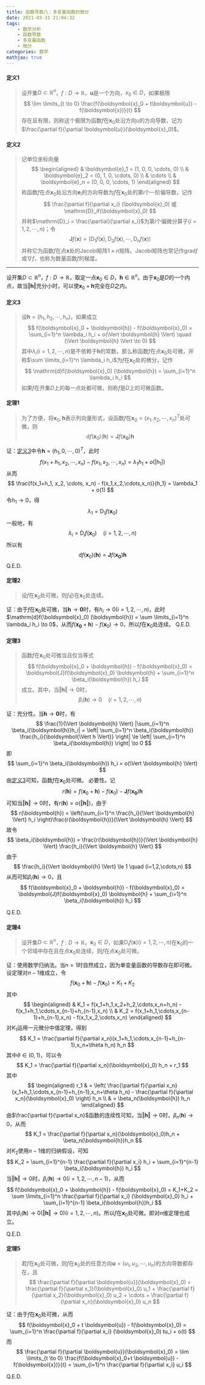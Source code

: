 ```yaml
---
title: 函数导数八：多变量函数的微分
date: 2021-03-31 21:04:32
tags:
    - 数学分析
    - 函数导数
    - 多变量函数
    - 微分
categories: 数学
mathjax: true
---
```


#### 定义1
> 设开集$D \subset \mathbb{R}^n$，$f: D \to \mathbb{R}$，$\boldsymbol{u}$是一个方向，$x_0 \in D$，如果极限
$$
    \lim \limits_{t \to 0} \frac{f(\boldsymbol{x}_0 + t\boldsymbol{u}) - f(\boldsymbol{x})}{t}
$$
存在且有限，则称这个极限为函数$f$在$\boldsymbol{x}_0$处沿方向$u$的方向导数，记为$\frac{\partial f}{\partial \boldsymbol{u}}(\boldsymbol{x}_0)$。

<!--more-->

#### 定义2
> 记单位坐标向量
$$
    \begin{aligned}
        & \boldsymbol{e}_1 = (1, 0, 0, \cdots, 0) \\
        & \boldsymbol{e}_2 = (0, 1, 0, \cdots, 0) \\
        & \cdots \\
        & \boldsymbol{e}_n = (0, 0, 0, \cdots, 1)
    \end{aligned}
$$
称函数$f$在点$\boldsymbol{x}_0$处沿方向$\boldsymbol{e}_i$的方向导数为$f$在$\boldsymbol{x}_0$处的第$i$个一阶偏导数，记作
$$
    \frac{\partial f}{\partial x_i} (\boldsymbol{x}_0) 或 \mathrm{D}_if(\boldsymbol{x}_0)
$$
并称$\mathrm{D}_i = \frac{\partial}{\partial x_i}$为第$i$个偏微分算子$(i=1,2,\cdots,n)$；令
$$
    \boldsymbol{J}f(\boldsymbol{x}) = (\mathrm{D_1}f(\boldsymbol{x}),\mathrm{D_2}f(\boldsymbol{x}),\cdots,\mathrm{D_n}f(\boldsymbol{x}))
$$
并称它为函数$f$在点$\boldsymbol{x}$处的Jacobi矩阵$1 \times n$矩阵。Jacobi矩阵也常记作$\mathrm{grad} f$或$\nabla f$，也称为数量函数$f$的梯度。


---
设开集$D \subset \mathbb{R}^n$，$f: D \to \mathbb{R}$，取定一点$\boldsymbol{x}_0 \in D$，$\boldsymbol{h} \in \mathbb{R}^n$。由于$\boldsymbol{x}_0$是$D$的一个内点，故当$\Vert \boldsymbol{h} \Vert$充分小时，可以使$\boldsymbol{x}_0+\boldsymbol{h}$完全在$D$之内。

#### 定义3
> 设$\boldsymbol{h}=(h_1,h_2,\cdots,h_n)$，如果成立
$$
    f(\boldsymbol{x}_0 + \boldsymbol{h}) - f(\boldsymbol{x}_0) = \sum_{i=1}^n \lambda_i h_i + o(\Vert \boldsymbol{h} \Vert) \quad (\Vert \boldsymbol{h} \Vert \to 0)
$$
其中$\lambda_i(i=1,2,\cdots,n)$是不依赖于$\boldsymbol{h}$的常数，那么称函数$f$在点$\boldsymbol{x}_0$处可微，并称$\sum \limits_{i=1}^n \lambda_i h_i$为$f$在$\boldsymbol{x}_0$处的微分，记作
$$
    \mathrm{d}f(\boldsymbol{x}_0) (\boldsymbol{h}) = \sum_{i=1}^n \lambda_i h_i
$$
如果$f$在开集$D$上的每一点处都可微，则称$f$是$D$上的可微函数。

#### 定理1
> 为了方便，将$\boldsymbol{x}_0,\boldsymbol{h}$表示列向量形式，设函数$f$在$\boldsymbol{x}_0 = (x_1,x_2,\cdots,x_n)^T$处可微，则
$$
    \mathrm{d}f(\boldsymbol{x}_0) (\boldsymbol{h}) = \boldsymbol{J}f(\boldsymbol{x_0}) \boldsymbol{h}
$$


证：[定义3](https://gamersover.github.io/2021/03/31/函数导数8/#定义3)中令$\boldsymbol{h} = (h_1,0,\cdots, 0)^T$，此时
$$
    f(x_1+h_1, x_2, \cdots, x_n) - f(x_1,x_2,\cdots,x_n) = \lambda_1 h_1 + o(|h_1|)
$$
从而
$$
    \frac{f(x_1+h_1, x_2, \cdots, x_n) - f(x_1,x_2,\cdots,x_n)}{h_1} = \lambda_1 + o(1)
$$
令$h_1 \to 0$，得
$$
    \lambda_1 = \mathrm{D}_1f(\boldsymbol{x}_0)
$$
一般地，有
$$
    \lambda_i = \mathrm{D}_if(\boldsymbol{x}_0) \quad (i=1,2,\cdots,n)
$$
所以有
$$
    \mathrm{d}f(\boldsymbol{x}_0) (\boldsymbol{h}) = \boldsymbol{J}f(\boldsymbol{x_0}) \boldsymbol{h}
$$
Q.E.D.

#### 定理2
> 设$f$在$\boldsymbol{x}_0$处可微，则$f$必在$\boldsymbol{x}_0$处连续。

证：由于$f$在$\boldsymbol{x}_0$处可微，当$\boldsymbol{h} \to \boldsymbol{0}$时，有$h_i \to 0 (i=1,2,\cdots,n)$，此时$\mathrm{d}f(\boldsymbol{x}_0) (\boldsymbol{h}) = \sum \limits_{i=1}^n \lambda_i h_i \to 0$，从而$f(\boldsymbol{x_0} + \boldsymbol{h}) - f(\boldsymbol{x}_0) \to 0$，所以$f$在$\boldsymbol{x}_0$处连续。
Q.E.D.

#### 定理3
> 函数$f$在$\boldsymbol{x}_0$处可微当且仅当等式
$$
    f(\boldsymbol{x}_0 + \boldsymbol{h}) - f(\boldsymbol{x}_0) = \boldsymbol{J}f(\boldsymbol{x}_0) \boldsymbol{h} + \sum_{i=1}^n \beta_i(\boldsymbol{h}) h_i
$$
成立。其中，当$\Vert \boldsymbol{h} \Vert \to 0$时，
$$
    \beta_i(\boldsymbol{h}) \to 0 \quad (i=1,2,\cdots,n)
$$

证：充分性。当$\boldsymbol{h} \to \boldsymbol{0}$时，有
$$
    \frac{1}{\Vert \boldsymbol{h} \Vert} |\sum_{i=1}^n \beta_i(\boldsymbol{h})h_i| = \left| \sum_{i=1}^n \beta_i(\boldsymbol{h}) \frac{h_i}{\boldsymbol{\Vert h \Vert}} \right| \le \left| \sum_{i=1}^n \beta_i(\boldsymbol{h}) \right| \to 0
$$
即
$$
    \sum_{i=1}^n \beta_i(\boldsymbol{h}) h_i = o(\Vert \boldsymbol{h} \Vert)
$$
由[定义3](https://gamersover.github.io/2021/03/31/函数导数8/#定义3)可知，函数$f$在$\boldsymbol{x}_0$处可微。
必要性。记
$$
    r(\boldsymbol{h}) = f(\boldsymbol{x}_0 + \boldsymbol{h}) - f(\boldsymbol{x}_0) - \boldsymbol{J}f(\boldsymbol{x_0}) \boldsymbol{h}
$$
可知当$\Vert \boldsymbol{h} \Vert \to 0$时，有$r(\boldsymbol{h}) = o(\Vert \boldsymbol{h} \Vert)$，由于
$$
    r(\boldsymbol{h}) = \left(\sum_{i=1}^n \frac{h_i}{\Vert \boldsymbol{h} \Vert} h_i \right)\frac{r(\boldsymbol{h})}{\Vert \boldsymbol{h} \Vert}
$$
故令
$$
    \beta_i(\boldsymbol{h}) = \frac{r(\boldsymbol{h})}{\Vert \boldsymbol{h} \Vert} \frac{h_i}{\Vert \boldsymbol{h} \Vert}
$$
由于
$$
    \frac{h_i}{\Vert \boldsymbol{h} \Vert} \le 1 \quad (i=1,2,\cdots,n)
$$
从而可知$\beta_i(\boldsymbol{h}) \to 0$，且
$$
    f(\boldsymbol{x}_0 + \boldsymbol{h}) - f(\boldsymbol{x}_0) = \boldsymbol{J}f(\boldsymbol{x}_0) \boldsymbol{h} + \sum_{i=1}^n \beta_i(\boldsymbol{h}) h_i
$$

Q.E.D.

#### 定理4
> 设开集$D \subset \mathbb{R}^n$，$f: D \to \mathbb{R}$，$\boldsymbol{x}_0 \in D$，如果$\mathrm{D}_if(\boldsymbol{x}) (i=1,2,\cdots,n)$在$\boldsymbol{x}_0$的一个邻域中存在且在点$\boldsymbol{x}_0$处连续，则$f$在点$\boldsymbol{x}_0$处可微。

证：使用数学归纳法。当$n=1$时自然成立，因为单变量函数的导数存在即可微。设定理对$n-1$维成立，令
$$
    f(\boldsymbol{x}_0 + \boldsymbol{h}) - f(\boldsymbol{x}_0) = K_1 + K_2
$$
其中
$$
    \begin{aligned}
    & K_1 = f(x_1+h_1,x_2+h_2,\cdots,x_n+h_n) - f(x_1+h_1,\cdots,x_{n-1}+h_{n-1},x_n) \\
    & K_2 = f(x_1+h_1,\cdots,x_{n-1}+h_{n-1},x_n) - f(x_1,x_2,\cdots,x_n)
    \end{aligned}
$$
对$K_1$运用一元微分中值定理，得到
$$
    K_1 = \frac{\partial f}{\partial x_n}(x_1+h_1,\cdots,x_{n-1}+h_{n-1},x_n+\theta h_n) h_n
$$
其中$\theta \in (0, 1)$，可以令
$$
    K_1 = \frac{\partial f}{\partial x_n}(\boldsymbol{x}_0) h_n + r_1
$$
其中
$$
    \begin{aligned}
    r_1 & = \left( \frac{\partial f}{\partial x_n}(x_1+h_1,\cdots,x_{n-1}+h_{n-1},x_n+\theta h_n) - \frac{\partial f}{\partial x_n}(\boldsymbol{x}_0) \right) h_n \\
    & = \beta_n(\boldsymbol{h}) h_n
    \end{aligned}
$$
由$\frac{\partial f}{\partial x_n}$函数的连续性可知，当$\Vert \boldsymbol{h} \Vert \to 0$时，$\beta_n(\boldsymbol{h}) \to 0$，从而
$$
    K_1 = \frac{\partial f}{\partial x_n}(\boldsymbol{x}_0)h_n + \beta_n(\boldsymbol{h})h_n
$$
对$K_2$使用$n-1$维的归纳假设，可知
$$
    K_2 = \sum_{i=1}^{n-1} \frac{\partial f}{\partial x_i} h_i + \sum_{i=1}^{n-1} \beta_i(\boldsymbol{h}) h_i
$$
当$\Vert \boldsymbol{h} \Vert \to 0$时，$\beta_i(\boldsymbol{h}) \to 0 (i=1,2,\cdots,n-1)$，从而
$$
    f(\boldsymbol{x}_0 + \boldsymbol{h}) - f(\boldsymbol{x}_0) = K_1+K_2 = \sum \limits_{i=1}^n \frac{\partial f}{\partial x_i} (\boldsymbol{x}_0) h_i + \sum_{i=1}^{n-1} \beta_i(\boldsymbol{h})h_i
$$
其中$\beta_i(\boldsymbol{h}) \to 0 (\Vert \boldsymbol{h} \Vert \to 0)(i=1,2,\cdots,n)$。所以$f$在$\boldsymbol{x}_0$处可微。即对$n$维定理也成立。

Q.E.D.

#### 定理5
> 若$f$在$\boldsymbol{x}_0$处可微，则$f$在$\boldsymbol{x}_0$处的任意方向$\boldsymbol{u} = (u_1,u_2,\cdots,u_n)$的方向导数都存在，且
$$
    \frac{\partial f}{\partial \boldsymbol{u}}(\boldsymbol{x}_0) = \frac{\partial f}{\partial x_1}(\boldsymbol{x}_0) u_1 +  \frac{\partial f}{\partial x_2}(\boldsymbol{x}_0) u_2 + \cdots + \frac{\partial f}{\partial x_n}(\boldsymbol{x}_0) u_n
$$

证：由于$f$在$\boldsymbol{x}_0$处可微，从而
$$
    f(\boldsymbol{x}_0 + t \boldsymbol{u}) - f(\boldsymbol{x}_0) = \sum_{i=1}^n \frac{\partial f}{\partial x_i} (\boldsymbol{x}_0) tu_i + o(t)
$$
而
$$
    \frac{\partial f}{\partial \boldsymbol{u}}(\boldsymbol{x}_0) = \lim \limits_{t \to 0} \frac{f(\boldsymbol{x}_0+t \boldsymbol{u}) - f(\boldsymbol{x})}{t} = \sum_{i=1}^n \frac{\partial f}{\partial x_i} u_i
$$

Q.E.D.
